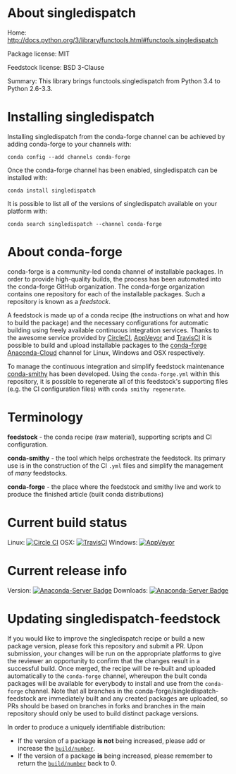 About singledispatch
====================

Home: http://docs.python.org/3/library/functools.html#functools.singledispatch

Package license: MIT

Feedstock license: BSD 3-Clause

Summary: This library brings functools.singledispatch from Python 3.4 to Python 2.6-3.3.



Installing singledispatch
=========================

Installing singledispatch from the conda-forge channel can be achieved by adding conda-forge to your channels with:

```
conda config --add channels conda-forge
```

Once the conda-forge channel has been enabled, singledispatch can be installed with:

```
conda install singledispatch
```

It is possible to list all of the versions of singledispatch available on your platform with:

```
conda search singledispatch --channel conda-forge
```


About conda-forge
=================

conda-forge is a community-led conda channel of installable packages.
In order to provide high-quality builds, the process has been automated into the
conda-forge GitHub organization. The conda-forge organization contains one repository
for each of the installable packages. Such a repository is known as a *feedstock*.

A feedstock is made up of a conda recipe (the instructions on what and how to build
the package) and the necessary configurations for automatic building using freely
available continuous integration services. Thanks to the awesome service provided by
[CircleCI](https://circleci.com/), [AppVeyor](http://www.appveyor.com/)
and [TravisCI](https://travis-ci.org/) it is possible to build and upload installable
packages to the [conda-forge](https://anaconda.org/conda-forge)
[Anaconda-Cloud](http://docs.anaconda.org/) channel for Linux, Windows and OSX respectively.

To manage the continuous integration and simplify feedstock maintenance
[conda-smithy](http://github.com/conda-forge/conda-smithy) has been developed.
Using the ``conda-forge.yml`` within this repository, it is possible to regenerate all of
this feedstock's supporting files (e.g. the CI configuration files) with ``conda smithy regenerate``.


Terminology
===========

**feedstock** - the conda recipe (raw material), supporting scripts and CI configuration.

**conda-smithy** - the tool which helps orchestrate the feedstock.
                   Its primary use is in the construction of the CI ``.yml`` files
                   and simplify the management of *many* feedstocks.

**conda-forge** - the place where the feedstock and smithy live and work to
                  produce the finished article (built conda distributions)

Current build status
====================

Linux: [![Circle CI](https://circleci.com/gh/conda-forge/singledispatch-feedstock.svg?style=shield)](https://circleci.com/gh/conda-forge/singledispatch-feedstock)
OSX: [![TravisCI](https://travis-ci.org/conda-forge/singledispatch-feedstock.svg?branch=master)](https://travis-ci.org/conda-forge/singledispatch-feedstock)
Windows: [![AppVeyor](https://ci.appveyor.com/api/projects/status/github/conda-forge/singledispatch-feedstock?svg=True)](https://ci.appveyor.com/project/conda-forge/singledispatch-feedstock/branch/master)

Current release info
====================
Version: [![Anaconda-Server Badge](https://anaconda.org/conda-forge/singledispatch/badges/version.svg)](https://anaconda.org/conda-forge/singledispatch)
Downloads: [![Anaconda-Server Badge](https://anaconda.org/conda-forge/singledispatch/badges/downloads.svg)](https://anaconda.org/conda-forge/singledispatch)


Updating singledispatch-feedstock
=================================

If you would like to improve the singledispatch recipe or build a new
package version, please fork this repository and submit a PR. Upon submission,
your changes will be run on the appropriate platforms to give the reviewer an
opportunity to confirm that the changes result in a successful build. Once
merged, the recipe will be re-built and uploaded automatically to the
`conda-forge` channel, whereupon the built conda packages will be available for
everybody to install and use from the `conda-forge` channel.
Note that all branches in the conda-forge/singledispatch-feedstock are
immediately built and any created packages are uploaded, so PRs should be based
on branches in forks and branches in the main repository should only be used to
build distinct package versions.

In order to produce a uniquely identifiable distribution:
 * If the version of a package **is not** being increased, please add or increase
   the [``build/number``](http://conda.pydata.org/docs/building/meta-yaml.html#build-number-and-string).
 * If the version of a package **is** being increased, please remember to return
   the [``build/number``](http://conda.pydata.org/docs/building/meta-yaml.html#build-number-and-string)
   back to 0.
